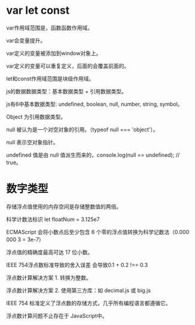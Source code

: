 # var let const
var作用域范围是，函数函数作用域。

var会变量提升。

var定义的变量被添加到window对象上。

var定义的变量可以重复定义，后面的会覆盖前面的。

let和const作用域范围是块级作用域。

js的数据数据类型：基本数据类型 + 引用数据类型。

js有6中基本数据类型: undefined, boolean, null, number, string, symbol。

Object 为引用数据类型。

null 被认为是一个对空对象的引用。（typeof null === 'object'）。

null 表示空对象指针。

undefined 值是由 null 值派生而来的，console.log(null == undefined); // true。

# 数字类型
存储浮点值使用的内存空间是存储整数值的两倍。

科学计数法标识 let floatNum = 3.125e7

ECMAScript 会将小数点后至少包含 6 个零的浮点值转换为科学记数法（0.000 000 3 = 3e-7）

浮点值的精确度最高可达 17 位小数。

IEEE 754浮点数标准导致的舍入误差 会导致0.1 + 0.2 !== 0.3

浮点数计算解决方案 1. 转换为整数。

浮点数计算解决方案 2. 使用第三方库：如 decimal.js 或 big.js

IEEE 754 标准定义了浮点数的存储方式，几乎所有编程语言都遵循它。

浮点数计算问题不止存在于 JavaScript中。


